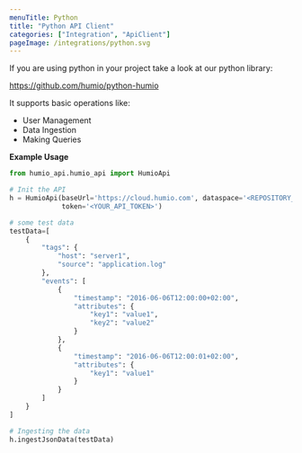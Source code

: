 ```yaml
---
menuTitle: Python
title: "Python API Client"
categories: ["Integration", "ApiClient"]
pageImage: /integrations/python.svg
---
```


If you are using python in your project take a look at our python library:

https://github.com/humio/python-humio

It supports basic operations like:

- User Management
- Data Ingestion
- Making Queries

**Example Usage**

```python
from humio_api.humio_api import HumioApi

# Init the API
h = HumioApi(baseUrl='https://cloud.humio.com', dataspace='<REPOSITORY_NAME>',
             token='<YOUR_API_TOKEN>')

# some test data
testData=[
    {
        "tags": {
            "host": "server1",
            "source": "application.log"
        },
        "events": [
            {
                "timestamp": "2016-06-06T12:00:00+02:00",
                "attributes": {
                    "key1": "value1",
                    "key2": "value2"
                }
            },
            {
                "timestamp": "2016-06-06T12:00:01+02:00",
                "attributes": {
                    "key1": "value1"
                }
            }
        ]
    }
]

# Ingesting the data
h.ingestJsonData(testData)
```
